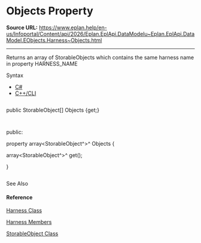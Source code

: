 # Objects Property

**Source URL:** https://www.eplan.help/en-us/Infoportal/Content/api/2026/Eplan.EplApi.DataModelu~Eplan.EplApi.DataModel.EObjects.Harness~Objects.html

---

Returns an array of StorableObjects which contains the same harness name in property HARNESS\_NAME

Syntax

- [C#](#i-syntax-CS)
- [C++/CLI](#i-syntax-CPP2005)

```
```
public StorableObject[] Objects {get;}
```
```

```
```
public:
property array<StorableObject^>^ Objects {
   array<StorableObject^>^ get();
}
```
```



See Also

#### Reference

[Harness Class](Eplan.EplApi.DataModelu~Eplan.EplApi.DataModel.EObjects.Harness.html)
  
[Harness Members](Eplan.EplApi.DataModelu~Eplan.EplApi.DataModel.EObjects.Harness_members.html)
  
[StorableObject Class](Eplan.EplApi.DataModelu~Eplan.EplApi.DataModel.StorableObject.html)
